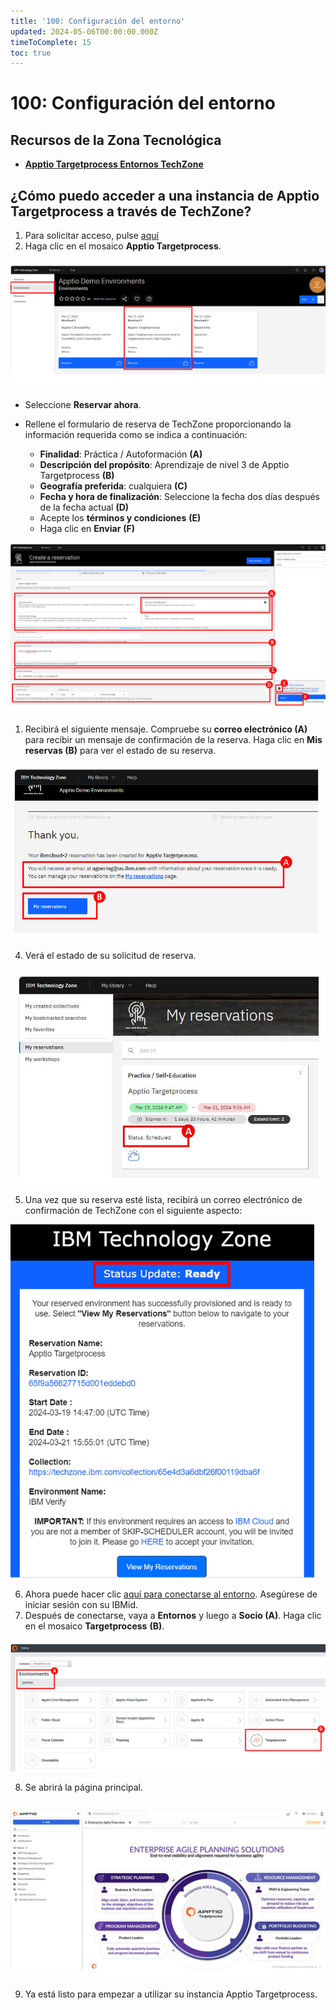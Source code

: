 ```yaml
---
title: '100: Configuración del entorno'
updated: 2024-05-06T00:00:00.000Z
timeToComplete: 15
toc: true
---
```

# 100: Configuración del entorno

## Recursos de la Zona Tecnológica

*   **[Apptio Targetprocess Entornos TechZone](https://techzone.ibm.com/collection/apptio-demo-environments/environments)**

## ¿Cómo puedo acceder a una instancia de Apptio Targetprocess a través de TechZone?

1.  Para solicitar acceso, pulse [aquí]()
2.  Haga clic en el mosaico **Apptio Targetprocess**.

![tile](./images/100/image-003.png)

*   Seleccione **Reservar ahora**.

*   Rellene el formulario de reserva de TechZone proporcionando la información requerida como se indica a continuación:

    *   **Finalidad**: Práctica / Autoformación **(A)**
    *   **Descripción del propósito**: Aprendizaje de nivel 3 de Apptio Targetprocess **(B)**
    *   **Geografía preferida**: cualquiera **(C)**
    *   **Fecha y hora de finalización**: Seleccione la fecha dos días después de la fecha actual **(D)**
    *   Acepte los **términos y condiciones** **(E)**
    *   Haga clic en **Enviar** **(F)**

![reservation\_form](./images/100/image-004.png)

1.  Recibirá el siguiente mensaje. Compruebe su **correo electrónico (A)** para recibir un mensaje de confirmación de la reserva. Haga clic en **Mis reservas (B)** para ver el estado de su reserva.

![message](./images/100/image-005.png)

4.  Verá el estado de su solicitud de reserva.

![reservation\_request](./images/100/image-006.jpg)

5.  Una vez que su reserva esté lista, recibirá un correo electrónico de confirmación de TechZone con el siguiente aspecto:

![reservation\_email](./images/100/image-007.png)

6.  Ahora puede hacer clic [aquí para conectarse al entorno](https://frontdoor.apptio.com/login?domain=ibmpartner). Asegúrese de iniciar sesión con su IBMid.
7.  Después de conectarse, vaya a **Entornos** y luego a **Socio (A)**. Haga clic en el mosaico **Targetprocess** **(B)**.

![console](./images/100/image-008.png)

8.  Se abrirá la página principal.

![main\_page](./images/100/image-009.jpg)

9.  Ya está listo para empezar a utilizar su instancia Apptio Targetprocess.
